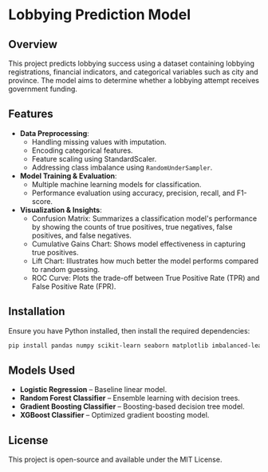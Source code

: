 # Lobbying Prediction Model

## Overview
This project predicts lobbying success using a dataset containing lobbying registrations, financial indicators, and categorical variables such as city and province. The model aims to determine whether a lobbying attempt receives government funding.

## Features
- **Data Preprocessing**:
  - Handling missing values with imputation.
  - Encoding categorical features.
  - Feature scaling using StandardScaler.
  - Addressing class imbalance using `RandomUnderSampler`.
- **Model Training & Evaluation**:
  - Multiple machine learning models for classification.
  - Performance evaluation using accuracy, precision, recall, and F1-score.
- **Visualization & Insights**:
  - Confusion Matrix: Summarizes a classification model's performance by showing the counts of true positives, true negatives, false positives, and false negatives.
  - Cumulative Gains Chart: Shows model effectiveness in capturing true positives.
  - Lift Chart: Illustrates how much better the model performs compared to random guessing.
  - ROC Curve: Plots the trade-off between True Positive Rate (TPR) and False Positive Rate (FPR).

## Installation
Ensure you have Python installed, then install the required dependencies:

```bash
pip install pandas numpy scikit-learn seaborn matplotlib imbalanced-learn
```

## Models Used
- **Logistic Regression** – Baseline linear model.
- **Random Forest Classifier** – Ensemble learning with decision trees.
- **Gradient Boosting Classifier** – Boosting-based decision tree model.
- **XGBoost Classifier** – Optimized gradient boosting model.

## License
This project is open-source and available under the MIT License.



